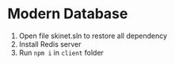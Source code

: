 # Modern Database
1. Open file skinet.sln to restore all dependency
2. Install Redis server 
3. Run `npm i` in `client` folder
